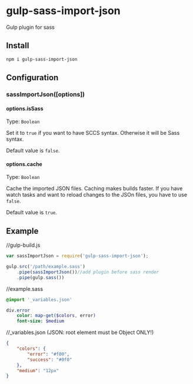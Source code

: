 # gulp-sass-import-json

Gulp plugin for sass

## Install
```bash
npm i gulp-sass-import-json
```

## Configuration
### sassImportJson([options])
#### options.isSass
Type: `Boolean`

Set it to `true` if you want to have SCCS syntax. Otherwise it will be Sass syntax.

Default value is `false`.

#### options.cache
Type: `Boolean`

Cache the imported JSON files. Caching makes builds faster. If you have watch tasks and want to reload changes to the JSOn files, you have to use `false`.

Default value is `true`.


## Example
//gulp-build.js
```js
var sassImportJson = require('gulp-sass-import-json');

gulp.src('/path/example.sass')
    .pipe(sassImportJson())//add plugin before sass render
    .pipe(gulp.sass())
```

//example.sass
```sass
@import '_variables.json'

div.error
    color: map-get($colors, error)
    font-size: $medium
```

//_variables.json (JSON: root element must be Object ONLY!)
```json
{
    "colors": {
        "error": "#f00",
        "success": "#0f0"
    },
    "medium": "12px"
}
```
